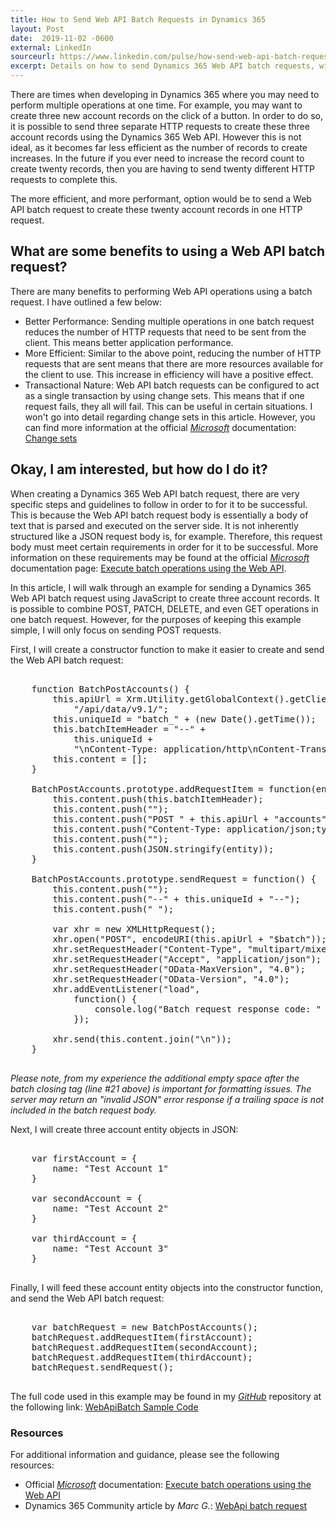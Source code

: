 ```yaml
---
title: How to Send Web API Batch Requests in Dynamics 365
layout: Post
date:  2019-11-02 -0600
external: LinkedIn
sourceurl: https://www.linkedin.com/pulse/how-send-web-api-batch-requests-dynamics-365-mccollum/
excerpt: Details on how to send Dynamics 365 Web API batch requests, with examples and sample code.
---
```


There are times when developing in Dynamics 365 where you may need to perform multiple operations at one time. For example, you may want to create three new account records on the click of a button. In order to do so, it is possible to send three separate HTTP requests to create these three account records using the Dynamics 365 Web API. However this is not ideal, as it becomes far less efficient as the number of records to create increases. In the future if you ever need to increase the record count to create twenty records, then you are having to send twenty different HTTP requests to complete this. 

The more efficient, and more performant, option would be to send a Web API batch request to create these twenty account records in one HTTP request.

## What are some benefits to using a Web API batch request?

There are many benefits to performing Web API operations using a batch request. I have outlined a few below:
- Better Performance: Sending multiple operations in one batch request reduces the number of HTTP requests that need to be sent from the client. This means better application performance. 
- More Efficient: Similar to the above point, reducing the number of HTTP requests that are sent means that there are more resources available for the client to use. This increase in efficiency will have a positive effect.
- Transactional Nature: Web API batch requests can be configured to act as a single transaction by using change sets. This means that if one request fails, they all will fail. This can be useful in certain situations. I won't go into detail regarding change sets in this article. However, you can find more information at the official *[Microsoft](https://microsoft.com/us/en/)* documentation: [Change sets](https://docs.microsoft.com/en-us/powerapps/developer/common-data-service/webapi/execute-batch-operations-using-web-api#change-sets)

## Okay, I am interested, but how do I do it?

When creating a Dynamics 365 Web API batch request, there are very specific steps and guidelines to follow in order to for it to be successful. This is because the Web API batch request body is essentially a body of text that is parsed and executed on the server side. It is not inherently structured like a JSON request body is, for example. Therefore, this request body must meet certain requirements in order for it to be successful. More information on these requirements may be found at the official *[Microsoft](https://microsoft.com/us/en/)* documentation page: [Execute batch operations using the Web API](https://docs.microsoft.com/en-us/powerapps/developer/common-data-service/webapi/execute-batch-operations-using-web-api).

In this article, I will walk through an example for sending a Dynamics 365 Web API batch request using JavaScript to create three account records. It is possible to combine POST, PATCH, DELETE, and even GET operations in one batch request. However, for the purposes of keeping this example simple, I will only focus on sending POST requests.

First, I will create a constructor function to make it easier to create and send the Web API batch request:

<pre class="w3-light-grey w3-round-large" style="overflow: auto;">

    function BatchPostAccounts() { 
        this.apiUrl = Xrm.Utility.getGlobalContext().getClientUrl() + 
            "/api/data/v9.1/"; 
        this.uniqueId = "batch_" + (new Date().getTime()); 
        this.batchItemHeader = "--" +  
            this.uniqueId +  
            "\nContent-Type: application/http\nContent-Transfer-Encoding:binary"; 
        this.content = []; 
    } 
     
    BatchPostAccounts.prototype.addRequestItem = function(entity) { 
        this.content.push(this.batchItemHeader); 
        this.content.push(""); 
        this.content.push("POST " + this.apiUrl + "accounts" + " HTTP/1.1"); 
        this.content.push("Content-Type: application/json;type=entry"); 
        this.content.push(""); 
        this.content.push(JSON.stringify(entity)); 
    } 
     
    BatchPostAccounts.prototype.sendRequest = function() { 
        this.content.push(""); 
        this.content.push("--" + this.uniqueId + "--"); 
        this.content.push(" "); 
     
        var xhr = new XMLHttpRequest(); 
        xhr.open("POST", encodeURI(this.apiUrl + "$batch")); 
        xhr.setRequestHeader("Content-Type", "multipart/mixed;boundary=" + this.uniqueId); 
        xhr.setRequestHeader("Accept", "application/json"); 
        xhr.setRequestHeader("OData-MaxVersion", "4.0"); 
        xhr.setRequestHeader("OData-Version", "4.0"); 
        xhr.addEventListener("load",  
            function() {  
                console.log("Batch request response code: " + xhr.status);  
            }); 
     
        xhr.send(this.content.join("\n")); 
    }

</pre>

*Please note, from my experience the additional empty space after the batch closing tag (line #21 above) is important for formatting issues. The server may return an "invalid JSON" error response if a trailing space is not included in the batch request body.*

Next, I will create three account entity objects in JSON:

<pre class="w3-light-grey w3-round-large" style="overflow: auto;">

    var firstAccount = { 
        name: "Test Account 1" 
    } 
     
    var secondAccount = { 
        name: "Test Account 2" 
    } 
     
    var thirdAccount = { 
        name: "Test Account 3" 
    }

</pre>

Finally, I will feed these account entity objects into the constructor function, and send the Web API batch request:

<pre class="w3-light-grey w3-round-large" style="overflow: auto;">

    var batchRequest = new BatchPostAccounts(); 
    batchRequest.addRequestItem(firstAccount); 
    batchRequest.addRequestItem(secondAccount); 
    batchRequest.addRequestItem(thirdAccount); 
    batchRequest.sendRequest(); 

</pre>

The full code used in this example may be found in my *[GitHub](https://github.com/)* repository at the following link: [WebApiBatch Sample Code](https://github.com/frederickm13/code-samples/tree/master/Dynamics365/WebApiBatch)

### Resources
For additional information and guidance, please see the following resources:
- Official *[Microsoft](https://microsoft.com/us/en/)* documentation: [Execute batch operations using the Web API](https://docs.microsoft.com/en-us/powerapps/developer/common-data-service/webapi/execute-batch-operations-using-web-api)
- Dynamics 365 Community article by *Marc G.*: [WebApi batch request](https://community.dynamics.com/365/b/dynamics365blognl/posts/webapi-batch-request)